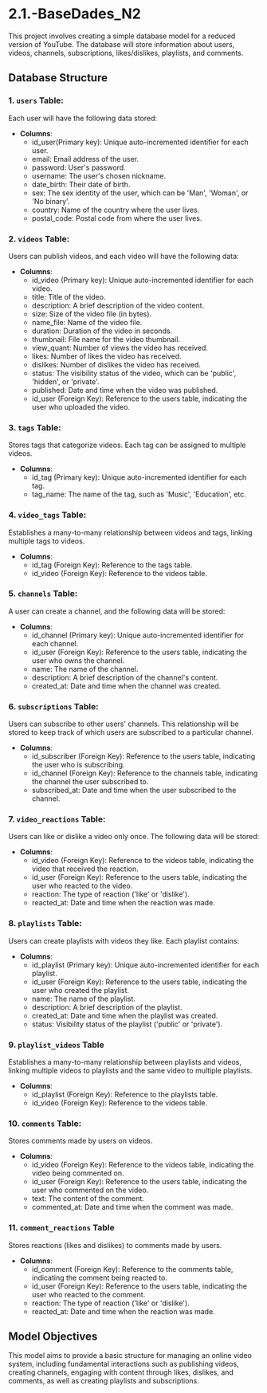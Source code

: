 # 2.1.-BaseDades_N2
This project involves creating a simple database model for a reduced version of YouTube. 
The database will store information about users, videos, channels, subscriptions, likes/dislikes, playlists, and comments.

## Database Structure

### 1. `users` Table: 
Each user will have the following data stored:

- **Columns**:
  - id_user(Primary key): Unique auto-incremented identifier for each user.
  - email: Email address of the user.
  - password: User's password.
  - username: The user's chosen nickname.
  - date_birth: Their date of birth.
  - sex: The sex identity of the user, which can be 'Man', 'Woman', or 'No binary'.
  - country: Name of the country where the user lives.
  - postal_code: Postal code from where the user lives.


### 2. `videos` Table: 
Users can publish videos, and each video will have the following data:

- **Columns**:
  - id_video (Primary key): Unique auto-incremented identifier for each video.
  - title: Title of the video.
  - description: A brief description of the video content.
  - size: Size of the video file (in bytes).
  - name_file: Name of the video file.
  - duration: Duration of the video in seconds.
  - thumbnail: File name for the video thumbnail.
  - view_quant: Number of views the video has received.
  - likes: Number of likes the video has received.
  - dislikes: Number of dislikes the video has received.
  - status: The visibility status of the video, which can be 'public', 'hidden', or 'private'.
  - published: Date and time when the video was published.
  - id_user (Foreign Key): Reference to the users table, indicating the user who uploaded the video.


### 3. `tags` Table:
Stores tags that categorize videos. Each tag can be assigned to multiple videos.

- **Columns**:
  - id_tag (Primary key): Unique auto-incremented identifier for each tag.
  - tag_name: The name of the tag, such as 'Music', 'Education', etc.

 
### 4. `video_tags` Table:
Establishes a many-to-many relationship between videos and tags, linking multiple tags to videos.

- **Columns**:
  - id_tag (Foreign Key): Reference to the tags table.
  - id_video (Foreign Key): Reference to the videos table.


### 5. `channels` Table: 
A user can create a channel, and the following data will be stored:

- **Columns**:
  - id_channel (Primary key): Unique auto-incremented identifier for each channel.
  - id_user (Foreign Key): Reference to the users table, indicating the user who owns the channel.
  - name: The name of the channel.
  - description: A brief description of the channel's content.
  - created_at: Date and time when the channel was created.


### 6. `subscriptions` Table: 
Users can subscribe to other users' channels. This relationship will be stored to keep track of which users are subscribed to a particular channel.

- **Columns**:
  - id_subscriber (Foreign Key): Reference to the users table, indicating the user who is subscribing.
  - id_channel (Foreign Key): Reference to the channels table, indicating the channel the user subscribed to.
  - subscribed_at: Date and time when the user subscribed to the channel.

### 7. `video_reactions` Table: 
Users can like or dislike a video only once. The following data will be stored:

- **Columns**:
  - id_video (Foreign Key): Reference to the videos table, indicating the video that received the reaction.
  - id_user (Foreign Key): Reference to the users table, indicating the user who reacted to the video.
  - reaction: The type of reaction ('like' or 'dislike').
  - reacted_at: Date and time when the reaction was made.


### 8. `playlists` Table: 
Users can create playlists with videos they like. Each playlist contains:

- **Columns**:
  - id_playlist (Primary key): Unique auto-incremented identifier for each playlist.
  - id_user (Foreign Key): Reference to the users table, indicating the user who created the playlist.
  - name: The name of the playlist.
  - description: A brief description of the playlist.
  - created_at: Date and time when the playlist was created.
  - status: Visibility status of the playlist ('public' or 'private').

    
### 9. `playlist_videos` Table
Establishes a many-to-many relationship between playlists and videos, linking multiple videos to playlists and the same video to multiple playlists.

- **Columns**:
  - id_playlist (Foreign Key): Reference to the playlists table.
  - id_video (Foreign Key): Reference to the videos table.
 

### 10. `comments` Table: 
Stores comments made by users on videos.

- **Columns**:
  - id_video (Foreign Key): Reference to the videos table, indicating the video being commented on.
  - id_user (Foreign Key): Reference to the users table, indicating the user who commented on the video.
  - text: The content of the comment.
  - commented_at: Date and time when the comment was made.


### 11. `comment_reactions` Table
Stores reactions (likes and dislikes) to comments made by users.

- **Columns**:
  - id_comment (Foreign Key): Reference to the comments table, indicating the comment being reacted to.
  - id_user (Foreign Key): Reference to the users table, indicating the user who reacted to the comment.
  - reaction: The type of reaction ('like' or 'dislike').
  - reacted_at: Date and time when the reaction was made.


## Model Objectives
This model aims to provide a basic structure for managing an online video system, including fundamental interactions such as publishing videos, creating channels, engaging with content through likes, dislikes, and comments, as well as creating playlists and subscriptions.
